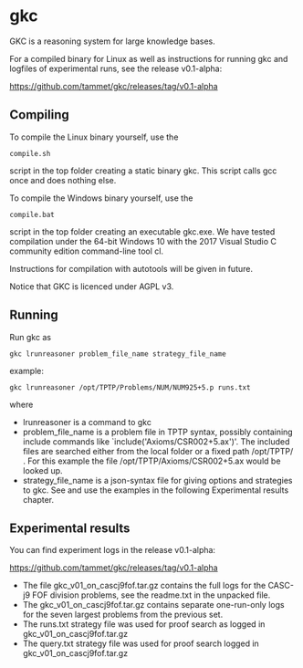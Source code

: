 gkc
===

GKC is a reasoning system for large knowledge bases.

For a compiled binary for Linux as well as instructions
for running gkc and logfiles of experimental runs,
see the release v0.1-alpha:

https://github.com/tammet/gkc/releases/tag/v0.1-alpha

Compiling
---------

To compile the Linux binary yourself, use the 

    compile.sh
  
script in the top folder creating a static binary gkc. 
This script calls gcc once and does nothing else.

To compile the Windows binary yourself, use the

    compile.bat

script in the top folder creating an executable gkc.exe. 
We have tested compilation under the 64-bit Windows
10 with the 2017 Visual Studio C community edition 
command-line tool cl.

Instructions for compilation with autotools will be
given in future.

Notice that GKC is licenced under AGPL v3.

Running
-------

Run gkc as 

    gkc lrunreasoner problem_file_name strategy_file_name

example:

    gkc lrunreasoner /opt/TPTP/Problems/NUM/NUM925+5.p runs.txt

where
* lrunreasoner is a command to gkc
* problem_file_name is a problem file in TPTP syntax, possibly containing
include commands like `include('Axioms/CSR002+5.ax')'. 
The included files are searched either from the local folder or a fixed
path /opt/TPTP/ . For this example the file /opt/TPTP/Axioms/CSR002+5.ax 
would be looked up.
* strategy_file_name is a json-syntax file for giving options and strategies
to gkc. See and use the examples in the following Experimental results chapter.

Experimental results
--------------------

You can find experiment logs in the release v0.1-alpha:

https://github.com/tammet/gkc/releases/tag/v0.1-alpha

* The file gkc_v01_on_cascj9fof.tar.gz contains the full logs for the CASC-j9 FOF 
division problems, see the readme.txt in the unpacked file. 
* The gkc_v01_on_cascj9fof.tar.gz contains separate one-run-only logs
for the seven largest problems from the previous set.
* The runs.txt strategy file was used for proof search as logged 
in gkc_v01_on_cascj9fof.tar.gz
* The query.txt strategy file was used for proof search logged 
in gkc_v01_on_cascj9fof.tar.gz
